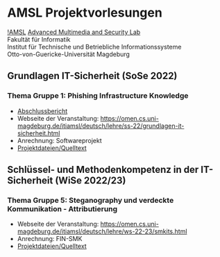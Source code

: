 # AMSL Projektvorlesungen
[!AMSL](https://omen.cs.uni-magdeburg.de/itiamsl/cms/upload/bilder/AMSL2.gif)
[Advanced Multimedia and Security Lab](https://omen.cs.uni-magdeburg.de/itiamsl/)  
Fakultät für Informatik  
Institut für Technische und Betriebliche Informationssysteme  
Otto-von-Guericke-Universität Magdeburg
## Grundlagen IT-Sicherheit (SoSe 2022)
### Thema Gruppe 1: **Phishing Infrastructure Knowledge**
- [Abschlussbericht](./GITS1/final-report.pdf)
- Webseite der Veranstaltung: https://omen.cs.uni-magdeburg.de/itiamsl/deutsch/lehre/ss-22/grundlagen-it-sicherheit.html
- Anrechnung: Softwareprojekt
- [Projektdateien/Quelltext](./GITS1)

## Schlüssel- und Methodenkompetenz in der IT-Sicherheit (WiSe 2022/23)
### Thema Gruppe 5: **Steganography und verdeckte Kommunikation - Attributierung**
- Webseite der Veranstaltung: https://omen.cs.uni-magdeburg.de/itiamsl/deutsch/lehre/ws-22-23/smkits.html
- Anrechnung: FIN-SMK
- [Projektdateien/Quelltext](./SMKITS5)
